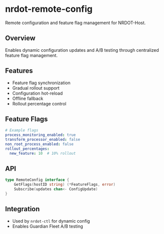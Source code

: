 # nrdot-remote-config

Remote configuration and feature flag management for NRDOT-Host.

## Overview
Enables dynamic configuration updates and A/B testing through centralized feature flag management.

## Features
- Feature flag synchronization
- Gradual rollout support
- Configuration hot-reload
- Offline fallback
- Rollout percentage control

## Feature Flags
```yaml
# Example flags
process_monitoring_enabled: true
transform_processor_enabled: false
non_root_process_enabled: false
rollout_percentages:
  new_feature: 10  # 10% rollout
```

## API
```go
type RemoteConfig interface {
    GetFlags(hostID string) (*FeatureFlags, error)
    Subscribe(updates chan<- ConfigUpdate)
}
```

## Integration
- Used by `nrdot-ctl` for dynamic config
- Enables Guardian Fleet A/B testing
